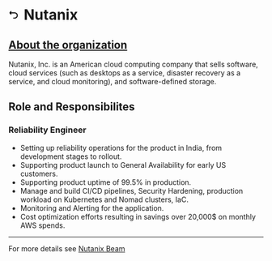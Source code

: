 <h1><a href="{{ "/" | absolute_url }}"><img style="max-width: 4%" src="/images/back.png"></a><label style="margin-left: 2%">Nutanix</label></h1>

<h2><a href="https://www.nutanix.com/what-we-do" target="_blank">About the organization</a></h2>

Nutanix, Inc. is an American cloud computing company that sells software, cloud services (such as desktops as a service, disaster recovery as a service, and cloud monitoring), and software-defined storage.

## Role and Responsibilites

### Reliability Engineer

- Setting up reliability operations for the product in India, from development stages to rollout.
- Supporting product launch to General Availability for early US customers.
- Supporting product uptime of 99.5% in production.
- Manage and build CI/CD pipelines, Security Hardening, production workload on Kubernetes and Nomad clusters, IaC.
- Monitoring and Alerting for the application.
- Cost optimization efforts resulting in savings over 20,000$ on monthly AWS spends. 

---

For more details see <a href="https://www.nutanix.com/products/cloud-manager/cost-governance" target="_blank">Nutanix Beam</a>
